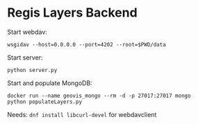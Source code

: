 # Regis Layers Backend

Start webdav:
```
wsgidav --host=0.0.0.0 --port=4202 --root=$PWD/data
```

Start server:
```
python server.py
```

Start and populate MongoDB:
```
docker run --name geovis_mongo --rm -d -p 27017:27017 mongo
python populateLayers.py
```


Needs: `dnf install libcurl-devel` for webdavclient
